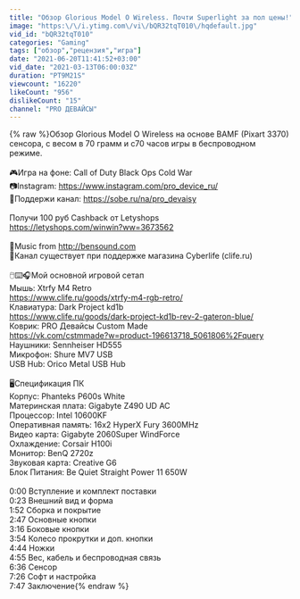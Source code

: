 ```yaml
---
title: "Обзор Glorious Model O Wireless. Почти Superlight за пол цены!"
image: "https:\/\/i.ytimg.com\/vi\/bQR32tqT010\/hqdefault.jpg"
vid_id: "bQR32tqT010"
categories: "Gaming"
tags: ["обзор","рецензия","игра"]
date: "2021-06-20T11:41:52+03:00"
vid_date: "2021-03-13T06:00:03Z"
duration: "PT9M21S"
viewcount: "16220"
likeCount: "956"
dislikeCount: "15"
channel: "PRO ДЕВАЙСЫ"
---
```

{% raw %}Обзор Glorious Model O Wireless на основе BAMF (Pixart 3370) сенсора, с весом в 70 грамм и с70 часов игры в беспроводном режиме.<br /><br />🎮Игра на фоне: Call of Duty Black Ops Cold War<br />📷Instagram: <a rel="nofollow" target="blank" href="https://www.instagram.com/pro_device_ru/">https://www.instagram.com/pro_device_ru/</a><br />💸Поддержи канал: <a rel="nofollow" target="blank" href="https://sobe.ru/na/pro_devaisy">https://sobe.ru/na/pro_devaisy</a><br /><br />Получи 100 руб Cashback от Letyshops<br /><a rel="nofollow" target="blank" href="https://letyshops.com/winwin?ww=3673562">https://letyshops.com/winwin?ww=3673562</a><br /><br />🎵Music from <a rel="nofollow" target="blank" href="http://bensound.com">http://bensound.com</a><br />🦮Канал существует при поддержке магазина Cyberlife (clife.ru)<br /><br />🖱️⌨️🎧Мой основной игровой сетап<br />Мышь: Xtrfy M4 Retro<br /><a rel="nofollow" target="blank" href="https://www.clife.ru/goods/xtrfy-m4-rgb-retro/">https://www.clife.ru/goods/xtrfy-m4-rgb-retro/</a><br />Клавиатура: Dark Project kd1b<br /><a rel="nofollow" target="blank" href="https://www.clife.ru/goods/dark-project-kd1b-rev-2-gateron-blue/">https://www.clife.ru/goods/dark-project-kd1b-rev-2-gateron-blue/</a><br />Коврик: PRO Девайсы Custom Made<br /><a rel="nofollow" target="blank" href="https://vk.com/cstmmade?w=product-196613718_5061806%2Fquery">https://vk.com/cstmmade?w=product-196613718_5061806%2Fquery</a><br />Наушники: Sennheiser HD555<br />Микрофон: Shure MV7 USB<br />USB Hub: Orico Metal USB Hub<br /><br />🖥️Спецификация ПК<br />Корпус: Phanteks P600s White<br />Материнская плата: Gigabyte Z490 UD AC<br />Процессор: Intel 10600KF<br />Оперативная память: 16x2 HyperX Fury 3600MHz<br />Видео карта: Gigabyte 2060Super WindForce<br />Охлаждение: Corsair H100i<br />Монитор: BenQ 2720z<br />Звуковая карта: Creative G6<br />Блок Питания: Be Quiet Straight Power 11 650W<br /><br />0:00 Вступление и комплект поставки<br />0:23 Внешний вид и форма<br />1:52 Cборка и покрытие <br />2:47 Основные кнопки<br />3:16 Боковые кнопки<br />3:54 Колесо прокрутки и доп. кнопки<br />4:44 Ножки <br />4:55 Вес, кабель и беспроводная связь<br />6:36 Сенсор<br />7:26 Софт и настройка<br />7:47 Заключение{% endraw %}
